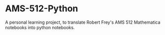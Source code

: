 # AMS-512-Python
A personal learning project, to translate
Robert Frey's AMS 512 Mathematica notebooks into python notebooks. 
